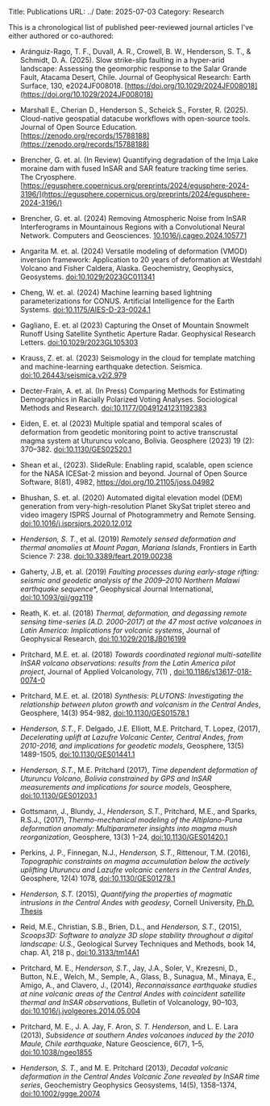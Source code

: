 Title: Publications
URL: ../
Date: 2025-07-03
Category: Research

This is a chronological list of published peer-reviewed journal articles I've either authored or co-authored:

* Aránguiz-Rago, T. F., Duvall, A. R., Crowell, B. W., Henderson, S. T., & Schmidt, D. A. (2025). Slow strike-slip faulting in a hyper-arid landscape: Assessing the geomorphic response to the Salar Grande Fault, Atacama Desert, Chile. Journal of Geophysical Research: Earth Surface, 130, e2024JF008018. [https://doi.org/10.1029/2024JF008018](https://doi.org/10.1029/2024JF008018)

* Marshall E., Cherian D., Henderson S., Scheick S., Forster, R. (2025). Cloud-native geospatial datacube workflows with open-source tools. Journal of Open Source Education. [https://zenodo.org/records/15788188](https://zenodo.org/records/15788188)

* Brencher, G. et. al. (In Review) Quantifying degradation of the Imja Lake moraine dam with fused InSAR and SAR feature tracking time series. The Cryosphere. [https://egusphere.copernicus.org/preprints/2024/egusphere-2024-3196/](https://egusphere.copernicus.org/preprints/2024/egusphere-2024-3196/)

* Brencher, G. et. al. (2024) Removing Atmospheric Noise from InSAR Interferograms in Mountainous Regions with a Convolutional Neural Network. Computers and Geosciences. [10.1016/j.cageo.2024.105771](https://doi.org/10.1016/j.cageo.2024.105771)

* Angarita M. et. al. (2024) Versatile modeling of deformation (VMOD) inversion framework: Application to 20 years of deformation at Westdahl Volcano and Fisher Caldera, Alaska. Geochemistry, Geophysics, Geosystems. [doi:10.1029/2023GC011341](https://doi.org/10.1029/2023GC011341)

* Cheng, W. et. al. (2024) Machine learning based lightning parameterizations for CONUS. Artificial Intelligence for the Earth Systems. [doi:10.1175/AIES-D-23-0024.1](https://doi.org/10.1175/AIES-D-23-0024.1)

* Gagliano, E. et. al (2023) Capturing the Onset of Mountain Snowmelt Runoff Using Satellite Synthetic Aperture Radar. Geophysical Research Letters. [doi:10.1029/2023GL105303](https://doi.org/10.1029/2023GL105303)

* Krauss, Z. et. al. (2023) Seismology in the cloud for template matching and machine-learning earthquake detection. Seismica. [doi:10.26443/seismica.v2i2.979](http://dx.doi.org/10.26443/seismica.v2i2.979)

* Decter-Frain, A. et. al. (In Press) Comparing Methods for Estimating Demographics in Racially Polarized Voting Analyses. Sociological Methods and Research. [doi:10.1177/00491241231192383]([https://doi.org/10.1177/00491241231192383)

* Eiden, E. et. al (2023) Multiple spatial and temporal scales of deformation from geodetic monitoring point to active transcrustal magma system at Uturuncu volcano, Bolivia. Geosphere (2023) 19 (2): 370–382. [doi:10.1130/GES02520.1](https://doi.org/10.1130/GES02520.1)

* Shean et al., (2023). SlideRule: Enabling rapid, scalable, open science for the NASA ICESat-2 mission and beyond. Journal of Open Source Software, 8(81), 4982, https://doi.org/10.21105/joss.04982

* Bhushan, S. et. al. (2020) Automated digital elevation model (DEM) generation from very-high-resolution Planet SkySat triplet stereo and video imagery ISPRS Journal of Photogrammetry and Remote Sensing. [doi:10.1016/j.isprsjprs.2020.12.012](https://doi.org/10.1016/j.isprsjprs.2020.12.012)

* *Henderson, S. T.*, et al. (2019) *Remotely sensed deformation and thermal anomalies at Mount Pagan, Mariana Islands*, Frontiers in Earth Science 7: 238. [doi:10.3389/feart.2019.00238](https://doi.org/10.3389/feart.2019.00238)

* Gaherty, J.B, et. al. (2019)  *Faulting processes during early-stage rifting: seismic and geodetic analysis of the 2009–2010 Northern Malawi earthquake sequence**, Geophysical Journal International, [doi:10.1093/gji/ggz119](https://doi.org/10.1093/gji/ggz119)

* Reath, K. et. al. (2018) *Thermal, deformation, and degassing remote sensing time-series (A.D. 2000-2017) at the 47 most active volcanoes in Latin America: Implications for volcanic systems*, Journal of Geophysical Research, [doi:10.1029/2018JB016199](https://doi.org/10.1029/2018JB016199)

* Pritchard, M.E. et. al. (2018) *Towards coordinated regional multi-satellite InSAR volcano observations: results from the Latin America pilot project*, Journal of Applied Volcanology, 7(1) , [doi:10.1186/s13617-018-0074-0](https://doi.org/10.1186/s13617-018-0074-0)

* Pritchard, M.E. et. al. (2018) *Synthesis: PLUTONS: Investigating the relationship between pluton growth and volcanism in the Central Andes*, Geosphere, 14(3) 954-982, [doi:10.1130/GES01578.1](https://doi.org/10.1130/GES01578.1)

* *Henderson, S.T.*, F. Delgado, J.E. Elliott, M.E. Pritchard, T. Lopez, (2017), *Decelerating uplift at Lazufre Volcanic Center, Central Andes, from 2010-2016, and implications for geodetic models*, Geosphere, 13(5) 1489-1505, [doi:10.1130/GES01441.1](https://doi.org/doi:10.1130/GES01441.1)

* *Henderson, S.T.*, M.E. Pritchard (2017), *Time dependent deformation of Uturuncu Volcano, Bolivia constrained by GPS and InSAR measurements and implications for source models*, Geosphere, [doi:10.1130/GES01203.1](https://doi.org/10.1130/GES01203.1)

* Gottsmann, J., Blundy, J., *Henderson, S.T.*, Pritchard, M.E., and Sparks, R.S.J., (2017), *Thermo-mechanical modeling of the Altiplano-Puna deformation anomaly: Multiparameter insights into magma mush reorganization*, Geosphere, 13(3) 1–24, [doi:10.1130/GES01420.1](https://doi.org/10.1130/GES01420.1)

* Perkins, J. P.,  Finnegan, N.J.,  *Henderson, S.T.*,  Rittenour, T.M. (2016), *Topographic constraints on magma accumulation below the actively uplifting Uturuncu and Lazufre volcanic centers in the Central Andes*, Geosphere, 12(4) 1078, [doi:10.1130/GES01278.1](https://doi.org/10.1130/GES01278.1)

*  *Henderson, S.T.* (2015), *Quantifying the properties of magmatic intrusions in the Central Andes with geodesy*, Cornell University, [Ph.D. Thesis](https://ecommons.cornell.edu/handle/1813/40724)

* Reid, M.E., Christian, S.B., Brien, D.L., and *Henderson, S.T.*, (2015), *Scoops3D: Software to analyze 3D slope stability throughout a digital landscape: U.S.*, Geological Survey Techniques and Methods, book 14, chap. A1, 218 p., [doi:10.3133/tm14A1](https://doi.org/10.3133/tm14A1)

* Pritchard, M. E., *Henderson, S.T.*, Jay, J.A., Soler, V., Krezesni, D., Button, N.E., Welch, M., Semple, A., Glass, B., Sunagua, M., Minaya, E., Amigo, A., and Clavero, J., (2014), *Reconnaissance earthquake studies at nine volcanic areas of the Central Andes with coincident satellite thermal and InSAR observations*, Bulletin of Volcanology, 90–103, [doi:10.1016/j.jvolgeores.2014.05.004](https://doi.org/10.1016/j.jvolgeores.2014.05.004)

* Pritchard, M. E., J. A. Jay, F. Aron, *S. T. Henderson*, and L. E. Lara (2013), *Subsidence at southern Andes volcanoes induced by the 2010 Maule, Chile earthquake*, Nature Geoscience, 6(7), 1–5, [doi:10.1038/ngeo1855](https://doi.org/doi:10.1038/ngeo1855)

* *Henderson, S. T.*, and M. E. Pritchard (2013), *Decadal volcanic deformation in the Central Andes Volcanic Zone revealed by InSAR time series*, Geochemistry Geophysics Geosystems, 14(5), 1358–1374, [doi:10.1002/ggge.20074](https://doi.org/10.1002/ggge.20074)
